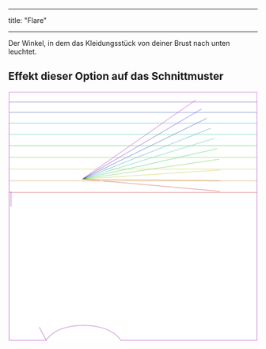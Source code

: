 - - -
title: "Flare"
- - -

Der Winkel, in dem das Kleidungsstück von deiner Brust nach unten leuchtet.

## Effekt dieser Option auf das Schnittmuster

![Dieses Bild zeigt den Effekt dieser Option, indem es mehrere Varianten überlagert, die einen anderen Wert für diese Option haben](tamiko_flare_sample.svg "Effect of this option on the pattern")

